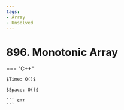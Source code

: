 ```yaml
---
tags:
- Array
- Unsolved
---
```



# 896. Monotonic Array

=== "C++"

    $Time: O()$

    $Space: O()$

    ``` c++
    ```